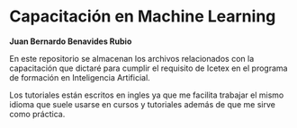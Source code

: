 # Capacitación en Machine Learning

**Juan Bernardo Benavides Rubio**

En este repositorio se almacenan los archivos relacionados con la capacitación
que dictaré para cumplir el requisito de Icetex en el programa de formación en
Inteligencia Artificial.

Los tutoriales están escritos en ingles ya que me facilita trabajar el mismo idioma
que suele usarse en cursos y tutoriales además de que me sirve como práctica.

